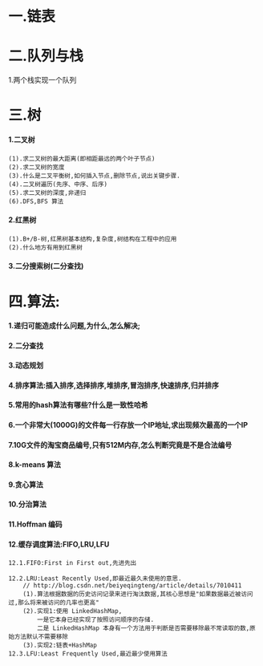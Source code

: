 # 一.链表
# 二.队列与栈
1.两个栈实现一个队列
# 三.树
#### 1.二叉树
	(1).求二叉树的最大距离(即相距最远的两个叶子节点)
	(2).求二叉树的宽度
	(3).什么是二叉平衡树,如何插入节点,删除节点,说出关键步骤.
	(4).二叉树遍历(先序、中序、后序)
	(5).求二叉树的深度,非递归
	(6).DFS,BFS 算法
#### 2.红黑树
	(1).B+/B-树,红黑树基本结构,复杂度,树结构在工程中的应用
	(2).什么地方有用到红黑树
#### 3.二分搜索树(二分查找)
# 四.算法:
#### 1.递归可能造成什么问题,为什么,怎么解决;
#### 2.二分查找
#### 3.动态规划
#### 4.排序算法:插入排序,选择排序,堆排序,冒泡排序,快速排序,归并排序
#### 5.常用的hash算法有哪些?什么是一致性哈希
#### 6.一个非常大(1000G)的文件每一行存放一个IP地址,求出现频次最高的一个IP
#### 7.10G文件的淘宝商品编号,只有512M内存,怎么判断究竟是不是合法编号
#### 8.k-means 算法
#### 9.贪心算法
#### 10.分治算法
#### 11.Hoffman 编码
#### 12.缓存调度算法:FIFO,LRU,LFU
	12.1.FIFO:First in First out,先进先出

	12.2.LRU:Least Recently Used,即最近最久未使用的意思.
		// http://blog.csdn.net/beiyeqingteng/article/details/7010411
		(1).算法根据数据的历史访问记录来进行淘汰数据,其核心思想是"如果数据最近被访问过,那么将来被访问的几率也更高"
		(2).实现1:使用 LinkedHashMap,
			一是它本身已经实现了按照访问顺序的存储.
			二是 LinkedHashMap 本身有一个方法用于判断是否需要移除最不常读取的数,原始方法默认不需要移除
		(3).实现2:链表+HashMap
	12.3.LFU:Least Frequently Used,最近最少使用算法










